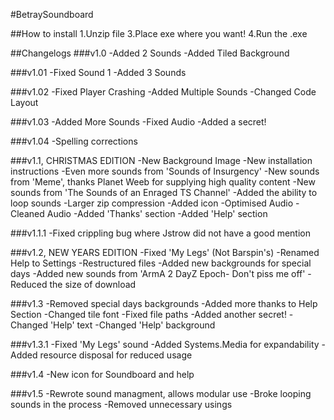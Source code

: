 #BetraySoundboard

##How to install
1.Unzip file
3.Place exe where you want!
4.Run the .exe

##Changelogs
###v1.0
-Added 2 Sounds
-Added Tiled Background

###v1.01
-Fixed Sound 1
-Added 3 Sounds

###v1.02
-Fixed Player Crashing
-Added Multiple Sounds
-Changed Code Layout

###v1.03
-Added More Sounds
-Fixed Audio
-Added a secret!

###v1.04
-Spelling corrections

###v1.1, CHRISTMAS EDITION
-New Background Image
-New installation instructions
-Even more sounds from 'Sounds of Insurgency'
-New sounds from 'Meme', thanks Planet Weeb for supplying high quality content
-New sounds from 'The Sounds of an Enraged TS Channel'
-Added the ability to loop sounds
-Larger zip compression
-Added icon
-Optimised Audio
-Cleaned Audio
-Added 'Thanks' section
-Added 'Help' section

###v1.1.1
-Fixed crippling bug where Jstrow did not have a good mention

###v1.2, NEW YEARS EDITION
-Fixed 'My Legs' (Not Barspin's)
-Renamed Help to Settings
-Restructured files
-Added new backgrounds for special days
-Added new sounds from 'ArmA 2 DayZ Epoch- Don't piss me off'
-Reduced the size of download

###v1.3
-Removed special days backgrounds
-Added more thanks to Help Section
-Changed tile font
-Fixed file paths
-Added another secret!
-Changed 'Help' text
-Changed 'Help' background

###v1.3.1
-Fixed 'My Legs' sound
-Added Systems.Media for expandability
-Added resource disposal for reduced usage

###v1.4
-New icon for Soundboard and help

###v1.5
-Rewrote sound managment, allows modular use
-Broke looping sounds in the process
-Removed unnecessary usings
